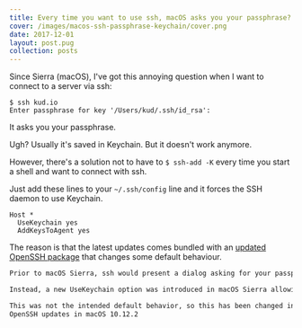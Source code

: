 ```yaml
---
title: Every time you want to use ssh, macOS asks you your passphrase? This is the fix.
cover: /images/macos-ssh-passphrase-keychain/cover.png
date: 2017-12-01
layout: post.pug
collection: posts
---
```


Since Sierra (macOS), I've got this annoying question when I want to connect to a server via ssh:

```
$ ssh kud.io
Enter passphrase for key '/Users/kud/.ssh/id_rsa':
```

It asks you your passphrase.

Ugh? Usually it's saved in Keychain. But it doesn't work anymore.

However, there's a solution not to have to `$ ssh-add -K` every time you start a shell and want to connect with ssh.

Just add these lines to your `~/.ssh/config` line and it forces the SSH daemon to use Keychain.

```
Host *
  UseKeychain yes
  AddKeysToAgent yes
```

The reason is that the latest updates comes bundled with an [updated OpenSSH package](https://developer.apple.com/library/content/technotes/tn2449/_index.html) that changes some default behaviour.

```html
Prior to macOS Sierra, ssh would present a dialog asking for your passphrase and would offer the option to store it into the keychain. This UI was deprecated some time ago and has been removed.

Instead, a new UseKeychain option was introduced in macOS Sierra allowing users to specify whether they would like for the passphrase to be stored in the keychain. This option was enabled by default on macOS Sierra, which caused all passphrases to be stored in the keychain.

This was not the intended default behavior, so this has been changed in macOS 10.12.2.
OpenSSH updates in macOS 10.12.2
```


